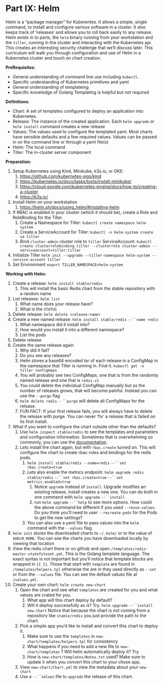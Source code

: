 # Part IX: Helm

Helm is a “package manager” for Kuberentes. It allows a simple, single command, to install and configure various software in a cluster. It also keeps track of ‘releases’ and allows you to roll back easily to any release. Helm exists in to parts, the `helm`  binary running from your workstation and the `tiller`, running in the cluster and interacting with the Kubernetes api. This creates an interesting security challenge that we’ll discuss later. This curriculum will walk you through configuration and use of Helm in a Kubernetes cluster and touch on chart creation. 

**PreRequisites**: 

- General understanding of command line use including `kubectl`. 
- Specific understanding of Kubernetes primitives and yaml
- General understanding of templateing
- Specific knowledge of Golang Templating is helpful but not required

**Definitions**:

- Chart: A set of templates configured to deploy an application into Kubernetes.
- Release: The instance of the created application. Each `helm upgrade` or `helm install` command creates a new release
- Values: The values used to configure the templated yaml. Most charts have sensible defaults and a few required values. Values can be passed in on the command line or through a yaml file(s)
- Helm: The local command
- Tiller: The in-cluster server component

**Preparation:** 

1.  Setup Kubernetes using Kind, Minikube, k3s.io, or GKE:
    1. https://github.com/kubernetes-sigs/kind
    2. https://kubernetes.io/docs/tasks/tools/install-minikube/
    3. https://cloud.google.com/kubernetes-engine/docs/how-to/creating-a-cluster
    4. https://k3s.io/
2. Install Helm on your workstation
    1. https://helm.sh/docs/using_helm/#installing-helm
3. If RBAC is enabled in your cluster (which it should be), create a Role and RoleBinding for the Tiller.
    1. Create a Namespace for Tiller: `kubectl create namespace helm-system`
    2. Create a ServiceAccount for Tiller: `kubectl -n helm-system create sa tiller`
    3. Bind `cluster-admin` cluster role to `tiller` ServiceAccount:  `kubectl create clusterrolebinding tiller --clusterrole cluster-admin --serviceaccount=tiller:tiller`
4. Initialize Tiller  `helm init --upgrade --tiller-namespace helm-system --service-account tiller`
5. Set Environment `export TILLER_NAMESPACE=helm-system`

**Working with Helm:**

1. Create a release: `helm install stable/redis`
    1. This will install the basic Redis chart from the stable repository with a random name
2. List releases: `helm list`
    1. What name does your release have? 
    2. What is the `STATUS`
3. Delete release: `helm delete <release-name>`
4. Create a new named release: `helm install stable/redis` `--``name redis`
    1. What namespace did it install into? 
    2. How would you install it into a different namespace?
    3. List the pods 
5. Delete release
6. Create the same release again
    1. Why did it fail?
    2. Do you see any releases? 
    3. Helm stores a base64 encoded tar of each release in a ConfigMap in the namespace that Tiller is running in. Find it. `kubectl get -n tiller configmaps` 
    4. You will probably see two ConfigMaps, one that is from the randomly named release and one that is `redis.v1`
    5. You could delete the individual ConfigMap manually but as the number of releases grows, that will become painful. Instead you can use the `--purge` flag
    6. `helm delete redis` `--``purge` will delete all ConfigMaps for the release.
    7. FUN FACT: If your first release fails, you will always have to delete the release with purge. You can never ‘fix’ a release that is failed on its first install. 
7. What if you want to configure the chart outside other than the defaults?
    1. Use `helm inspect stable/redis` to see the templates and parameters and configuration information.  Sometimes that is overwhelming so commonly, you can use the [documentation](https://github.com/helm/charts/tree/master/stable/redis).  
    2. Lets install the chart again, but with `rbac.create` turned on. This will configure the chart to create rbac roles and bindings for the redis pods. 
        1. `helm install stable/redis --name=redis` `--``set rbac.create=true`
        2. Lets also enable the metrics endpoint. `helm upgrade redis stable/redis` `--``set rbac.create=true` `--``set metrics.enabled=true`
            1. Notice `upgrade` instead of `install`. Upgrade modifies an existing release, install creates a new one. You can do both in one command with `helm upgrade` `--``install`
            2. run `helm upgrade` `--``help` to see more options. How could the above command be different if you used  `--reuse-values`. Do you think you’ll need to user `--recreate-pods` for the Pods to get the new settings?
        3. You can also use a yaml file to pass values into the `helm` command with the `--values` flag. 
8. `helm init` stores the downloaded charts to `~/.helm/` or to the value of `$HELM_HOME`. You can see the charts you have downloaded locally by viewing that location
9. View the redis chart there or on github and open `/templates/redis-master-statefuleset.yml`. This is the Golang template language. The exact syntax is not important but you’ll notice that template blocks are wrapped in `{{ }}`.  Those that start with `template` are found in `/templates/helpers.tpl` otherwise the are in they used directly as `--set` or from the `--values` file.  You can see the default values file at `/values.yml`. 
10. Create your own chart: `helm create new-chart`
    1. Open the chart and see what `templates` are created for you and what values are crated for you. 
        1. What app will this chart deploy by default?
        2. Will it deploy successfully as is? Try. `helm upgrade` `--``install new-chart` Notice that because the chart is not coming from a repository like `stable/redis` you just provide the path to the chart. 
    2. Pick a simple app you’d like to install and convert this chart to deploy it. 
        1. Make sure to use the `templates`  in `new-chart/templates/helpers.tpl` for consistency
        2. What happens if you need to add a new file to `new-chart/templates` ? Will helm automatically deploy it? Try.
        3. How is `new-chart/templates/Notes.txt` used? Make sure to update it when you convert this chart to your chose app.
    3. View `new-chart/Chart.yml` to view the metadata about your `new-chart`
    4. Use a `--``values` file to `upgrade` the release of this chart. 



    


